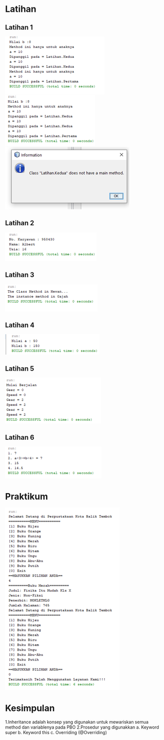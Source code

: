 # Latihan  
## Latihan 1
![alt text](https://github.com/AndraQeysa/PBO3-Inheritance/blob/master/Latihan1a.PNG)
![alt text](https://github.com/AndraQeysa/PBO3-Inheritance/blob/master/Latihan1bc.PNG)
![alt text](https://github.com/AndraQeysa/PBO3-Inheritance/blob/master/Latihan1pertamakudua.PNG)

## Latihan 2
![alt text](https://github.com/AndraQeysa/PBO3-Inheritance/blob/master/Latihan2.PNG)

## Latihan 3
![alt text](https://github.com/AndraQeysa/PBO3-Inheritance/blob/master/Latihan3.PNG)

## Latihan 4
![alt text](https://github.com/AndraQeysa/PBO3-Inheritance/blob/master/Latihan4.PNG)

## Latihan 5
![alt text](https://github.com/AndraQeysa/PBO3-Inheritance/blob/master/Latihan5.PNG)

## Latihan 6
![alt text](https://github.com/AndraQeysa/PBO3-Inheritance/blob/master/Latihan6.PNG)

# Praktikum
![alt text](https://github.com/AndraQeysa/PBO3-Inheritance/blob/master/Praktik.PNG)

# Kesimpulan
1.Inheritance adalah konsep yang digunakan untuk mewariskan semua method dan variablenya pada PBO
2.Prosedur yang digunakkan 
  a. Keyword super
  b. Keyword this
  c. Overriding (@Overriding)
